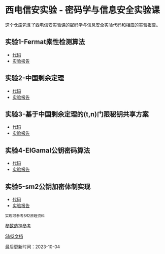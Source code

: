 # 西电信安实验 - 密码学与信息安全实验课

这个仓库包含了西电信安实验课的密码学与信息安全实验代码和相应的实验报告。

## 实验1-Fermat素性检测算法

- [代码](https://github.com/NiceAsiv/CryptoExp/blob/main/%E5%AE%9E%E9%AA%8C1-Fermat%E7%B4%A0%E6%80%A7%E6%A3%80%E6%B5%8B%E7%AE%97%E6%B3%95.py)
- [实验报告](https://github.com/NiceAsiv/CryptoExp/blob/main/%E5%AE%9E%E9%AA%8C%E6%8A%A5%E5%91%8A%E6%A8%A1%E6%9D%BF-%E5%AE%9E%E9%AA%8C1.docx)

## 实验2-中国剩余定理

- [代码](https://github.com/NiceAsiv/CryptoExp/blob/main/%E5%AE%9E%E9%AA%8C2-%E4%B8%AD%E5%9B%BD%E5%89%A9%E4%BD%99%E5%AE%9A%E7%90%86.py)
- [实验报告](https://github.com/NiceAsiv/CryptoExp/blob/main/%E5%AE%9E%E9%AA%8C%E6%8A%A5%E5%91%8A%E6%A8%A1%E6%9D%BF-%E5%AE%9E%E9%AA%8C2.docx)

## 实验3-基于中国剩余定理的(t,n)门限秘钥共享方案

- [代码](https://github.com/NiceAsiv/CryptoExp/blob/main/%E5%AE%9E%E9%AA%8C3-%E9%97%A8%E9%99%90%E7%A7%98%E9%92%A5%E5%85%B1%E4%BA%AB%E6%96%B9%E6%A1%88.py)
- [实验报告](https://github.com/NiceAsiv/CryptoExp/blob/main/%E5%AE%9E%E9%AA%8C%E6%8A%A5%E5%91%8A%E6%A8%A1%E6%9D%BF-%E5%AE%9E%E9%AA%8C1.docx)

## 实验4-ElGamal公钥密码算法

- [代码](https://github.com/NiceAsiv/CryptoExp/blob/main/%E5%AE%9E%E9%AA%8C4-ElGamal%E5%85%AC%E9%92%A5%E5%AF%86%E7%A0%81%E7%AE%97%E6%B3%95.py)
- [实验报告](https://github.com/NiceAsiv/CryptoExp/blob/main/%E5%AE%9E%E9%AA%8C%E6%8A%A5%E5%91%8A%E6%A8%A1%E6%9D%BF-%E5%AE%9E%E9%AA%8C4.docx)

## 实验5-sm2公钥加密体制实现

- [代码](https://github.com/NiceAsiv/CryptoExp/blob/main/sm2.py)
- [实验报告](https://github.com/NiceAsiv/CryptoExp/blob/main/%E5%AE%9E%E9%AA%8C%E6%8A%A5%E5%91%8A%E6%A8%A1%E6%9D%BF-%E5%AE%9E%E9%AA%8C5.docx)

`实现可参考SM2原理资料`

[参数选择参考](https://github.com/NiceAsiv/CryptoExp/blob/main/%E6%A4%AD%E5%9C%86%E6%9B%B2%E7%BA%BF%E6%8E%A8%E8%8D%90%E5%8F%82%E6%95%B0.pdf)

[SM2文档](https://github.com/NiceAsiv/CryptoExp/blob/main/SM2%E6%A4%AD%E5%9C%86%E6%9B%B2%E7%BA%BF%E5%85%AC%E9%92%A5%E7%AE%97%E6%B3%95.pdf)

最后更新时间：2023-10-04

